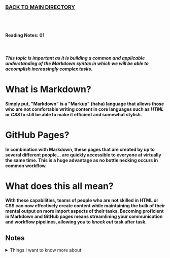### [BACK TO MAIN DIRECTORY](README.md)
<br>
<br>

#### Reading Notes: 01
<br>

#### *This topic is important as it is building a common and applicable understanding of the Markdown syntax in which we will be able to accomplish increasingly complex tasks.*


# What is Markdown?

#### Simply put, "Markdown" is a "Markup" (haha) language that allows those who are not comfortable writing content in core languages such as *HTML* or *CSS* to still be able to make it efficient and somewhat stylish. 


# GitHub Pages?

#### In combination with Markdown, these pages that are created by up to several different people... are quickly accessible to everyone at virtually the same time. This is a huge advantage as no bottle necking occurs in common workflow.

# What does this all mean?

#### With these capabilities, teams of people who are not skilled in HTML or CSS can now effectively create content while maintaining the bulk of their mental output on more import aspects of their tasks. Becoming proficient in Markdown and GitHub pages means streamlining your communication and workflow pipelines, allowing you to *knock out* task after task.

## Notes

<details>
<summary>Things I want to know more about</summary>
<br>  

Begin writing here...
  
</details>


